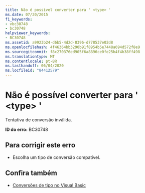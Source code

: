 ```yaml
---
title: Não é possível converter para ' <type> '
ms.date: 07/20/2015
f1_keywords:
- vbc30748
- bc30748
helpviewer_keywords:
- BC30748
ms.assetid: a9923b24-d6b5-4d2d-8396-d778537e02d8
ms.openlocfilehash: 4f46364bb3290b91f8954b5e7448a694d572f8e9
ms.sourcegitcommit: f8c270376ed905f6a8896ce0fe25b4f4b38ff498
ms.translationtype: MT
ms.contentlocale: pt-BR
ms.lasthandoff: 06/04/2020
ms.locfileid: "84412579"
---
```

# <a name="cannot-convert-to-type"></a>Não é possível converter para ' \<type> '
Tentativa de conversão inválida.  
  
 **ID do erro:** BC30748  
  
## <a name="to-correct-this-error"></a>Para corrigir este erro  
  
- Escolha um tipo de conversão compatível.  
  
## <a name="see-also"></a>Confira também

- [Conversões de tipo no Visual Basic](../programming-guide/language-features/data-types/type-conversions.md)
